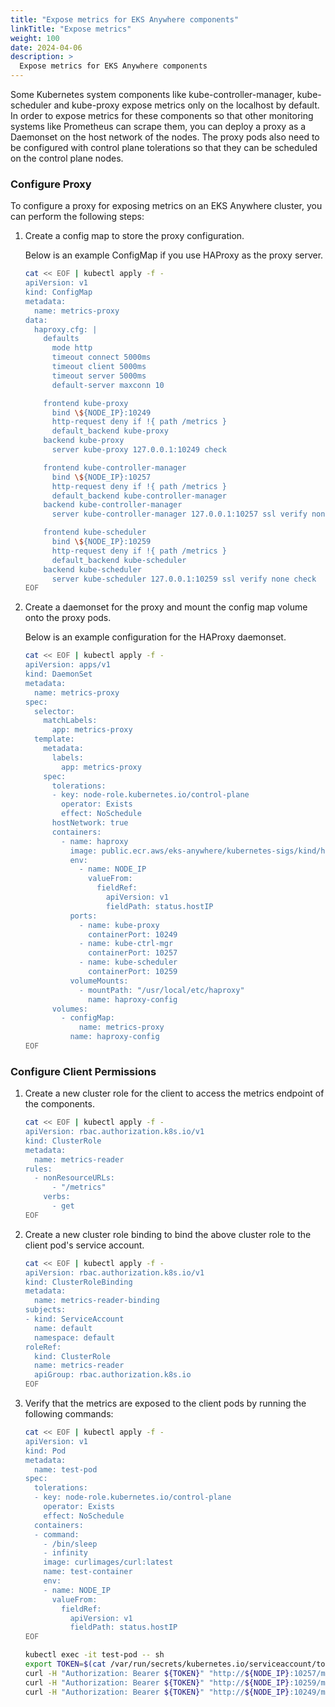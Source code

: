 ```yaml
---
title: "Expose metrics for EKS Anywhere components"
linkTitle: "Expose metrics"
weight: 100
date: 2024-04-06
description: >
  Expose metrics for EKS Anywhere components
---
```


Some Kubernetes system components like kube-controller-manager, kube-scheduler and kube-proxy expose metrics only on the localhost by default. In order to expose metrics for these components so that other monitoring systems like Prometheus can scrape them, you can deploy a proxy as a Daemonset on the host network of the nodes. The proxy pods also need to be configured with control plane tolerations so that they can be scheduled on the control plane nodes.

### Configure Proxy

To configure a proxy for exposing metrics on an EKS Anywhere cluster, you can perform the following steps:

1.  Create a config map to store the proxy configuration.
    
    Below is an example ConfigMap if you use HAProxy as the proxy server.
    ```bash
    cat << EOF | kubectl apply -f -
    apiVersion: v1
    kind: ConfigMap
    metadata:
      name: metrics-proxy
    data:
      haproxy.cfg: |
        defaults
          mode http
          timeout connect 5000ms
          timeout client 5000ms
          timeout server 5000ms
          default-server maxconn 10

        frontend kube-proxy
          bind \${NODE_IP}:10249
          http-request deny if !{ path /metrics }
          default_backend kube-proxy
        backend kube-proxy
          server kube-proxy 127.0.0.1:10249 check

        frontend kube-controller-manager
          bind \${NODE_IP}:10257
          http-request deny if !{ path /metrics }
          default_backend kube-controller-manager
        backend kube-controller-manager
          server kube-controller-manager 127.0.0.1:10257 ssl verify none check

        frontend kube-scheduler
          bind \${NODE_IP}:10259
          http-request deny if !{ path /metrics }
          default_backend kube-scheduler
        backend kube-scheduler
          server kube-scheduler 127.0.0.1:10259 ssl verify none check
    EOF
    ```

2.  Create a daemonset for the proxy and mount the config map volume onto the proxy pods.
    
    Below is an example configuration for the HAProxy daemonset.
    ```bash
    cat << EOF | kubectl apply -f -
    apiVersion: apps/v1
    kind: DaemonSet
    metadata:
      name: metrics-proxy
    spec:
      selector:
        matchLabels:
          app: metrics-proxy
      template:
        metadata:
          labels:
            app: metrics-proxy
        spec:
          tolerations:
          - key: node-role.kubernetes.io/control-plane
            operator: Exists
            effect: NoSchedule
          hostNetwork: true
          containers:
            - name: haproxy
              image: public.ecr.aws/eks-anywhere/kubernetes-sigs/kind/haproxy:v0.20.0-eks-a-54
              env:
                - name: NODE_IP
                  valueFrom:
                    fieldRef:
                      apiVersion: v1
                      fieldPath: status.hostIP
              ports:
                - name: kube-proxy
                  containerPort: 10249
                - name: kube-ctrl-mgr
                  containerPort: 10257
                - name: kube-scheduler
                  containerPort: 10259
              volumeMounts:
                - mountPath: "/usr/local/etc/haproxy"
                  name: haproxy-config
          volumes:
            - configMap:
                name: metrics-proxy
              name: haproxy-config
    EOF
    ```

### Configure Client Permissions

1.  Create a new cluster role for the client to access the metrics endpoint of the components.
    ```bash
    cat << EOF | kubectl apply -f -
    apiVersion: rbac.authorization.k8s.io/v1
    kind: ClusterRole
    metadata:
      name: metrics-reader
    rules:
      - nonResourceURLs:
          - "/metrics"
        verbs:
          - get
    EOF
    ```

2.  Create a new cluster role binding to bind the above cluster role to the client pod's service account.
    
    ```bash
    cat << EOF | kubectl apply -f -
    apiVersion: rbac.authorization.k8s.io/v1
    kind: ClusterRoleBinding
    metadata:
      name: metrics-reader-binding
    subjects:
    - kind: ServiceAccount
      name: default
      namespace: default
    roleRef:
      kind: ClusterRole
      name: metrics-reader
      apiGroup: rbac.authorization.k8s.io
    EOF
    ```

3.  Verify that the metrics are exposed to the client pods by running the following commands:
    ```bash
    cat << EOF | kubectl apply -f -
    apiVersion: v1
    kind: Pod
    metadata:
      name: test-pod
    spec:
      tolerations:
      - key: node-role.kubernetes.io/control-plane
        operator: Exists
        effect: NoSchedule
      containers:
      - command:
        - /bin/sleep
        - infinity
        image: curlimages/curl:latest
        name: test-container
        env:
        - name: NODE_IP
          valueFrom:
            fieldRef:
              apiVersion: v1
              fieldPath: status.hostIP
    EOF
    ```

    ```bash
    kubectl exec -it test-pod -- sh
    export TOKEN=$(cat /var/run/secrets/kubernetes.io/serviceaccount/token)
    curl -H "Authorization: Bearer ${TOKEN}" "http://${NODE_IP}:10257/metrics"
    curl -H "Authorization: Bearer ${TOKEN}" "http://${NODE_IP}:10259/metrics"
    curl -H "Authorization: Bearer ${TOKEN}" "http://${NODE_IP}:10249/metrics"
    ```